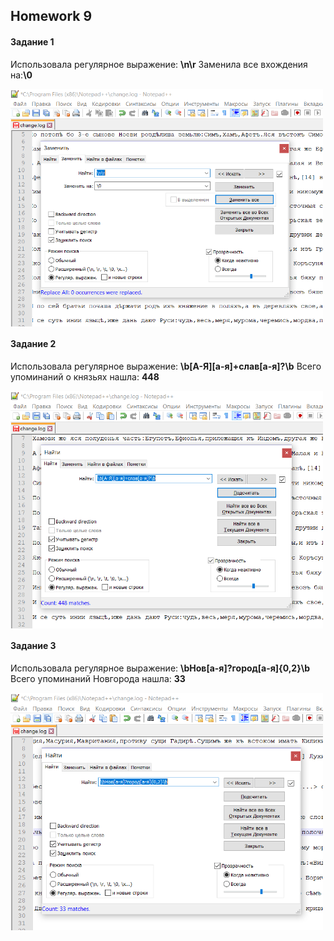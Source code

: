 ## Homework 9
#### **Задание 1**
Использовала регулярное выражение: **\n\r** Заменила все вхождения на:**\0**

<img src="https://github.com/annushc/hw9/blob/master/Задание%201.PNG" width="500" height="380" align="left"/> 
<br clear="all"/> 

#### **Задание 2**
Использовала регулярное выражение: **\b[А-Я][а-я]+слав[а-я]?\b** Всего упоминаний о князьях нашла: **448**

<img src="https://github.com/annushc/hw9/blob/master/Задание%202.PNG" width="500" height="380" align="left"/> 
<br clear="all"/> 

#### **Задание 3**
Использовала регулярное выражение: **\bНов[а-я]?город[а-я]{0,2}\b** Всего упоминаний Новгорода нашла: **33**

<img src="https://github.com/annushc/hw9/blob/master/Задание%203.PNG" width="500" height="380" align="left"/> 
<br clear="all"/> 
